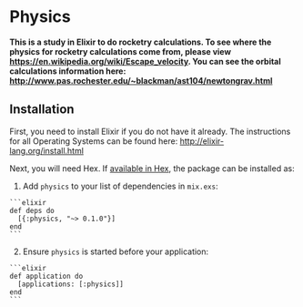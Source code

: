 # Physics

**This is a study in Elixir to do rocketry calculations.  To see where the physics for rocketry calculations come from, please view https://en.wikipedia.org/wiki/Escape_velocity.  You can see the orbital calculations information here: http://www.pas.rochester.edu/~blackman/ast104/newtongrav.html**

## Installation

First, you need to install Elixir if you do not have it already.  The instructions for all Operating Systems can be found here: http://elixir-lang.org/install.html

Next, you will need Hex.  If [available in Hex](https://hex.pm/docs/publish), the package can be installed as:

  1. Add `physics` to your list of dependencies in `mix.exs`:

    ```elixir
    def deps do
      [{:physics, "~> 0.1.0"}]
    end
    ```

  2. Ensure `physics` is started before your application:

    ```elixir
    def application do
      [applications: [:physics]]
    end
    ```

